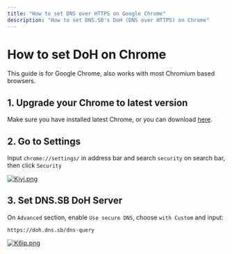 ```yaml
---
title: "How to set DNS over HTTPS on Google Chrome"
description: "How to set DNS.SB's DoH (DNS over HTTPS) on Chrome"
---
```


# How to set DoH on Chrome

This guide is for Google Chrome, also works with most Chromium based browsers.

## 1. Upgrade your Chrome to latest version

Make sure you have installed latest Chrome, or you can download [here](https://www.google.com/chrome/).

## 2. Go to Settings

Input `chrome://settings/` in address bar and search `security` on search bar, then click `Security`

[![Kjyj.png](https://s3.image.hosting/2021/07/02/Kjyj.png)](https://s3.image.hosting/2021/07/02/Kjyj.png)

## 3. Set DNS.SB DoH Server

On `Advanced` section, enable `Use secure DNS`, choose `with Custom` and input:

```
https://doh.dns.sb/dns-query
```

[![K6ip.png](https://s3.image.hosting/2021/07/02/K6ip.png)](https://s3.image.hosting/2021/07/02/K6ip.png)
